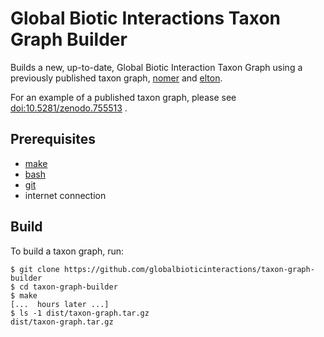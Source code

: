 # Global Biotic Interactions Taxon Graph Builder

Builds a new, up-to-date, Global Biotic Interaction Taxon Graph using a previously published taxon graph, [nomer](https://github.com/globalbioticinteractions/nomer) and [elton](https://github.com/globalbioticinteractions/elton). 

For an example of a published taxon graph, please see [doi:10.5281/zenodo.755513](https://doi.org/10.5281/zenodo.755513) .

## Prerequisites
 
 * [make](https://en.wikipedia.org/wiki/Make_(software)) 
 * [bash](https://en.wikipedia.org/wiki/Bash_(Unix_shell))
 * [git](https://en.wikipedia.org/wiki/Git)
 * internet connection

## Build

To build a taxon graph, run:

``` console
$ git clone https://github.com/globalbioticinteractions/taxon-graph-builder
$ cd taxon-graph-builder
$ make
[...  hours later ...]
$ ls -1 dist/taxon-graph.tar.gz
dist/taxon-graph.tar.gz
```

